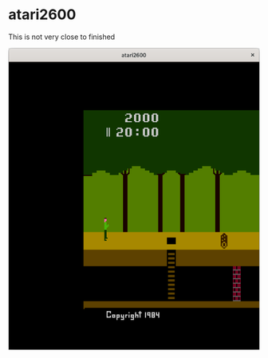 # atari2600

This is not very close to finished

![](https://github.com/a-downing/atari2600/raw/main/atari2600.png)